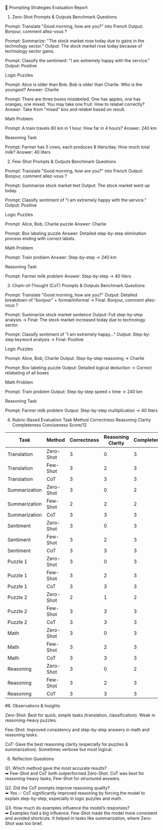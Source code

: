 📑 Prompting Strategies Evaluation Report
1. Zero-Shot Prompts & Outputs
Benchmark Questions

Prompt: Translate "Good morning, how are you?" into French
Output: Bonjour, comment allez-vous ?

Prompt: Summarize: "The stock market rose today due to gains in the technology sector."
Output: The stock market rose today because of technology sector gains.

Prompt: Classify the sentiment: "I am extremely happy with the service."
Output: Positive

Logic Puzzles

Prompt: Alice is older than Bob. Bob is older than Charlie. Who is the youngest?
Answer: Charlie

Prompt: There are three boxes mislabeled. One has apples, one has oranges, one mixed. You may take one fruit. How to relabel correctly?
Answer: Take from "mixed" box and relabel based on result.

Math Problem

Prompt: A train travels 60 km in 1 hour. How far in 4 hours?
Answer: 240 km

Reasoning Task

Prompt: Farmer has 5 cows, each produces 8 liters/day. How much total milk?
Answer: 40 liters

2. Few-Shot Prompts & Outputs
Benchmark Questions

Prompt: Translate "Good morning, how are you?" into French
Output: Bonjour, comment allez-vous ?

Prompt: Summarize stock market text
Output: The stock market went up today.

Prompt: Classify sentiment of "I am extremely happy with the service."
Output: Positive

Logic Puzzles

Prompt: Alice, Bob, Charlie puzzle
Answer: Charlie

Prompt: Box labeling puzzle
Answer: Detailed step-by-step elimination process ending with correct labels.

Math Problem

Prompt: Train problem
Answer: Step-by-step → 240 km

Reasoning Task

Prompt: Farmer milk problem
Answer: Step-by-step → 40 liters

3. Chain-of-Thought (CoT) Prompts & Outputs
Benchmark Questions

Prompt: Translate "Good morning, how are you?"
Output: Detailed breakdown of "bonjour" + formal/informal → Final: Bonjour, comment allez-vous ?

Prompt: Summarize stock market sentence
Output: Full step-by-step analysis → Final: The stock market increased today due to technology sector.

Prompt: Classify sentiment of "I am extremely happy..."
Output: Step-by-step keyword analysis → Final: Positive

Logic Puzzles

Prompt: Alice, Bob, Charlie
Output: Step-by-step reasoning → Charlie

Prompt: Box labeling puzzle
Output: Detailed logical deduction → Correct relabeling of all boxes

Math Problem

Prompt: Train problem
Output: Step-by-step speed × time → 240 km

Reasoning Task

Prompt: Farmer milk problem
Output: Step-by-step multiplication → 40 liters

4. Rubric-Based Evaluation
Task	Method	Correctness	Reasoning Clarity	Completeness	Conciseness	Score/12

| Task          | Method    | Correctness | Reasoning Clarity | Completeness | Conciseness | Score/12 |  
| ------------- | --------- | ----------- | ----------------- | ------------ | ----------- | -------- |  
| Translation   | Zero-Shot | 3           | 0                 | 3            | 3           | **9**    |  
| Translation   | Few-Shot  | 3           | 2                 | 3            | 3           | **11**   |  
| Translation   | CoT       | 3           | 3                 | 3            | 2           | **11**   |  
| Summarization | Zero-Shot | 3           | 0                 | 2            | 3           | **8**    |  
| Summarization | Few-Shot  | 2           | 2                 | 2            | 3           | **9**    |  
| Summarization | CoT       | 3           | 3                 | 3            | 2           | **11**   |  
| Sentiment     | Zero-Shot | 3           | 0                 | 3            | 3           | **9**    |  
| Sentiment     | Few-Shot  | 3           | 2                 | 3            | 3           | **11**   |  
| Sentiment     | CoT       | 3           | 3                 | 3            | 2           | **11**   |  
| Puzzle 1      | Zero-Shot | 3           | 0                 | 3            | 3           | **9**    |  
| Puzzle 1      | Few-Shot  | 3           | 2                 | 3            | 3           | **11**   |  
| Puzzle 1      | CoT       | 3           | 3                 | 3            | 2           | **11**   |  
| Puzzle 2      | Zero-Shot | 2           | 1                 | 2            | 2           | **7**    |  
| Puzzle 2      | Few-Shot  | 3           | 3                 | 3            | 2           | **11**   |  
| Puzzle 2      | CoT       | 3           | 3                 | 3            | 2           | **11**   |  
| Math          | Zero-Shot | 3           | 0                 | 3            | 3           | **9**    |  
| Math          | Few-Shot  | 3           | 2                 | 3            | 3           | **11**   |  
| Math          | CoT       | 3           | 3                 | 3            | 2           | **11**   |  
| Reasoning     | Zero-Shot | 3           | 0                 | 2            | 3           | **8**    |  
| Reasoning     | Few-Shot  | 3           | 2                 | 3            | 3           | **11**   | 
| Reasoning     | CoT       | 3           | 3                 | 3            | 2           | **11**   |  
 

#6. Observations & Insights

Zero-Shot: Best for quick, simple tasks (translation, classification). Weak in reasoning-heavy puzzles.

Few-Shot: Improved consistency and step-by-step answers in math and reasoning tasks.

CoT: Gave the best reasoning clarity (especially for puzzles & summarization). Sometimes verbose but most logical.

6. Reflection Questions

Q1. Which method gave the most accurate results?  
➡ Few-Shot and CoT both outperformed Zero-Shot. CoT was best for reasoning-heavy tasks, Few-Shot for structured answers.

Q2. Did the CoT prompts improve reasoning quality?  
➡ Yes ✅ CoT significantly improved reasoning by forcing the model to explain step-by-step, especially in logic puzzles and math.


Q3. How much do examples influence the model’s responses?  
➡ Examples had a big influence: Few-Shot made the model more consistent and avoided shortcuts. It helped in tasks like summarization, where Zero-Shot was too brief.
